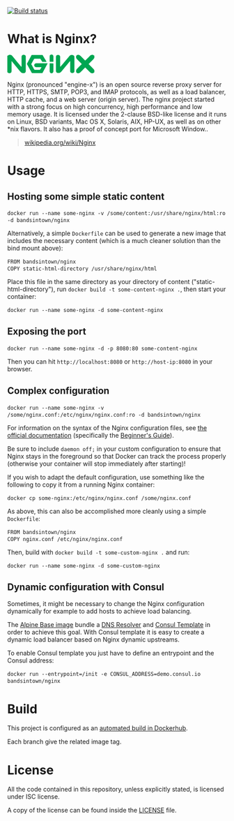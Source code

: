 [![Build status](https://badge.buildkite.com/165611aa336f9a6aab9241891827364d80e9612c254f24923c.svg)](https://buildkite.com/bandsintown/docker-nginx)

# What is Nginx?

![logo](logo.png)

Nginx (pronounced "engine-x") is an open source reverse proxy server for HTTP, HTTPS, SMTP, POP3, and IMAP protocols, as well as a load balancer, HTTP cache, and a web server (origin server). The nginx project started with a strong focus on high concurrency, high performance and low memory usage. It is licensed under the 2-clause BSD-like license and it runs on Linux, BSD variants, Mac OS X, Solaris, AIX, HP-UX, as well as on other *nix flavors. It also has a proof of concept port for Microsoft Window..

> [wikipedia.org/wiki/Nginx](https://en.wikipedia.org/wiki/Nginx)


# Usage

## Hosting some simple static content

```
docker run --name some-nginx -v /some/content:/usr/share/nginx/html:ro -d bandsintown/nginx
```

Alternatively, a simple `Dockerfile` can be used to generate a new image that includes the necessary content (which is a much cleaner solution than the bind mount above):

```
FROM bandsintown/nginx
COPY static-html-directory /usr/share/nginx/html
```

Place this file in the same directory as your directory of content ("static-html-directory"), run `docker build -t some-content-nginx .`, then start your container:

```
docker run --name some-nginx -d some-content-nginx
```

## Exposing the port

```
docker run --name some-nginx -d -p 8080:80 some-content-nginx
```

Then you can hit `http://localhost:8080` or `http://host-ip:8080` in your browser.

## Complex configuration

```
docker run --name some-nginx -v /some/nginx.conf:/etc/nginx/nginx.conf:ro -d bandsintown/nginx
```

For information on the syntax of the Nginx configuration files, see [the official documentation](http://nginx.org/en/docs/) (specifically the [Beginner's Guide](http://nginx.org/en/docs/beginners_guide.html#conf_structure)).

Be sure to include `daemon off;` in your custom configuration to ensure that Nginx stays in the foreground so that Docker can track the process properly (otherwise your container will stop immediately after starting)!

If you wish to adapt the default configuration, use something like the following to copy it from a running Nginx container:

```
docker cp some-nginx:/etc/nginx/nginx.conf /some/nginx.conf
```

As above, this can also be accomplished more cleanly using a simple `Dockerfile`:

```
FROM bandsintown/nginx
COPY nginx.conf /etc/nginx/nginx.conf
```

Then, build with `docker build -t some-custom-nginx .` and run:

```
docker run --name some-nginx -d some-custom-nginx
```

## Dynamic configuration with Consul

Sometimes, it might be necessary to change the Nginx configuration dynamically for example to add hosts to achieve load balancing.

The [Alpine Base image](https://github.com/bandsintown/docker-alpine) bundle a [DNS Resolver](https://github.com/janeczku/go-dnsmasq) 
and [Consul Template](https://github.com/hashicorp/consul-template) in order to achieve this goal. 
With Consul template it is easy to create a dynamic load balancer based on Nginx dynamic upstreams.

To enable Consul template you just have to define an entrypoint and the Consul address:

```
docker run --entrypoint=/init -e CONSUL_ADDRESS=demo.consul.io bandsintown/nginx
```

# Build

This project is configured as an [automated build in Dockerhub](https://hub.docker.com/r/bandsintown/nginx/). 

Each branch give the related image tag.  

# License

All the code contained in this repository, unless explicitly stated, is
licensed under ISC license.

A copy of the license can be found inside the [LICENSE](LICENSE) file.
